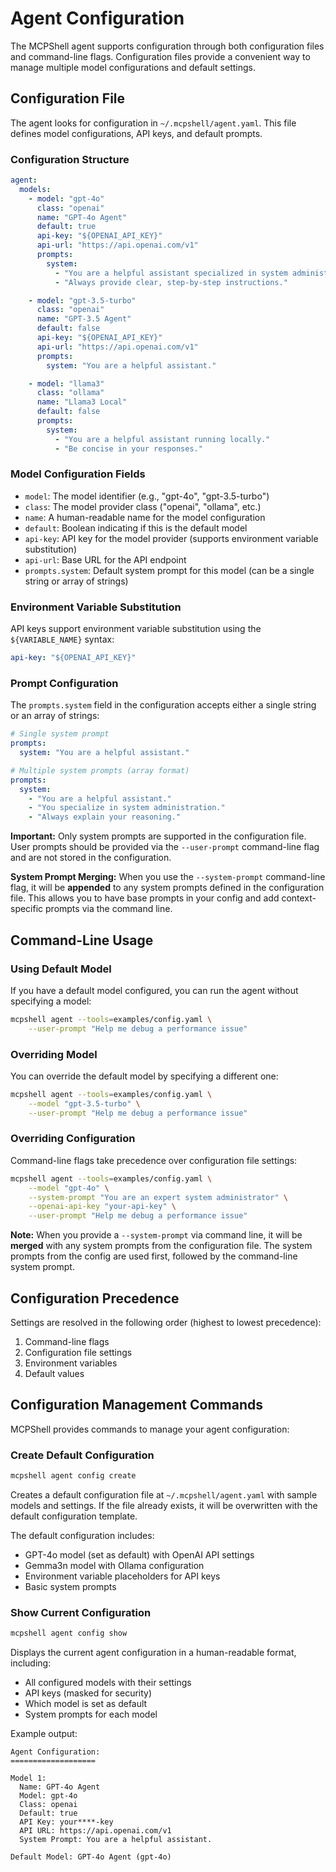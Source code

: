 # Agent Configuration

The MCPShell agent supports configuration through both configuration files and command-line flags. Configuration files provide a convenient way to manage multiple model configurations and default settings.

## Configuration File

The agent looks for configuration in `~/.mcpshell/agent.yaml`. This file defines model configurations, API keys, and default prompts.

### Configuration Structure

```yaml
agent:
  models:
    - model: "gpt-4o"
      class: "openai"
      name: "GPT-4o Agent"
      default: true
      api-key: "${OPENAI_API_KEY}"
      api-url: "https://api.openai.com/v1"
      prompts:
        system:
          - "You are a helpful assistant specialized in system administration."
          - "Always provide clear, step-by-step instructions."

    - model: "gpt-3.5-turbo"
      class: "openai"
      name: "GPT-3.5 Agent"
      default: false
      api-key: "${OPENAI_API_KEY}"
      api-url: "https://api.openai.com/v1"
      prompts:
        system: "You are a helpful assistant."

    - model: "llama3"
      class: "ollama"
      name: "Llama3 Local"
      default: false
      prompts:
        system:
          - "You are a helpful assistant running locally."
          - "Be concise in your responses."
```

### Model Configuration Fields

- `model`: The model identifier (e.g., "gpt-4o", "gpt-3.5-turbo")
- `class`: The model provider class ("openai", "ollama", etc.)
- `name`: A human-readable name for the model configuration
- `default`: Boolean indicating if this is the default model
- `api-key`: API key for the model provider (supports environment variable substitution)
- `api-url`: Base URL for the API endpoint
- `prompts.system`: Default system prompt for this model (can be a single string or array of strings)

### Environment Variable Substitution

API keys support environment variable substitution using the `${VARIABLE_NAME}` syntax:

```yaml
api-key: "${OPENAI_API_KEY}"
```

### Prompt Configuration

The `prompts.system` field in the configuration accepts either a single string or an array of strings:

```yaml
# Single system prompt
prompts:
  system: "You are a helpful assistant."

# Multiple system prompts (array format)
prompts:
  system:
    - "You are a helpful assistant."
    - "You specialize in system administration."
    - "Always explain your reasoning."
```

**Important:** Only system prompts are supported in the configuration file. User prompts should be provided via the `--user-prompt` command-line flag and are not stored in the configuration.

**System Prompt Merging:** When you use the `--system-prompt` command-line flag, it will be **appended** to any system prompts defined in the configuration file. This allows you to have base prompts in your config and add context-specific prompts via the command line.

## Command-Line Usage

### Using Default Model

If you have a default model configured, you can run the agent without specifying a model:

```bash
mcpshell agent --tools=examples/config.yaml \
    --user-prompt "Help me debug a performance issue"
```

### Overriding Model

You can override the default model by specifying a different one:

```bash
mcpshell agent --tools=examples/config.yaml \
    --model "gpt-3.5-turbo" \
    --user-prompt "Help me debug a performance issue"
```

### Overriding Configuration

Command-line flags take precedence over configuration file settings:

```bash
mcpshell agent --tools=examples/config.yaml \
    --model "gpt-4o" \
    --system-prompt "You are an expert system administrator" \
    --openai-api-key "your-api-key" \
    --user-prompt "Help me debug a performance issue"
```

**Note:** When you provide a `--system-prompt` via command line, it will be **merged** with any system prompts from the configuration file. The system prompts from the config are used first, followed by the command-line system prompt.

## Configuration Precedence

Settings are resolved in the following order (highest to lowest precedence):

1. Command-line flags
2. Configuration file settings
3. Environment variables
4. Default values

## Configuration Management Commands

MCPShell provides commands to manage your agent configuration:

### Create Default Configuration

```bash
mcpshell agent config create
```

Creates a default configuration file at `~/.mcpshell/agent.yaml` with sample models and settings. If the file already exists, it will be overwritten with the default configuration template.

The default configuration includes:

- GPT-4o model (set as default) with OpenAI API settings
- Gemma3n model with Ollama configuration
- Environment variable placeholders for API keys
- Basic system prompts

### Show Current Configuration

```bash
mcpshell agent config show
```

Displays the current agent configuration in a human-readable format, including:

- All configured models with their settings
- API keys (masked for security)
- Which model is set as default
- System prompts for each model

Example output:

```text
Agent Configuration:
===================

Model 1:
  Name: GPT-4o Agent
  Model: gpt-4o
  Class: openai
  Default: true
  API Key: your****-key
  API URL: https://api.openai.com/v1
  System Prompt: You are a helpful assistant.

Default Model: GPT-4o Agent (gpt-4o)
```
